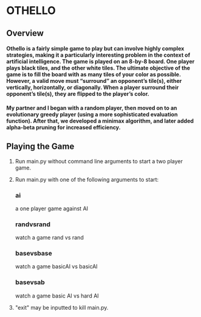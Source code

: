 # OTHELLO
## Overview
#### Othello is a fairly simple game to play but can involve highly complex strategies, making it a particularly interesting problem in the context of artificial intelligence. The game is played on an 8-by-8 board. One player plays black tiles, and the other white tiles. The ultimate objective of the game is to fill the board with as many tiles of your color as possible. However, a valid move must “surround” an opponent’s tile(s), either vertically, horizontally, or diagonally. When a player surround their opponent’s tile(s), they are flipped to the player’s color.

#### My partner and I began with a random player, then moved on to an evolutionary greedy player (using a more sophisticated evaluation function). After that, we developed a minimax algorithm, and later added alpha-beta pruning for increased efficiency.


## Playing the Game
1. Run main.py without command line arguments to start a two player game.

2. Run main.py with one of the following arguments to start:

    ### ai
    a one player game against AI

    ### randvsrand
    watch a game rand vs rand

    ### basevsbase
    watch a game basicAI vs basicAI
    
    ### basevsab
    watch a game basic AI vs hard AI

3. "exit" may be inputted to kill main.py.
